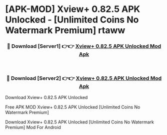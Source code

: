 # [APK-MOD] Xview+ 0.82.5 APK Unlocked - [Unlimited Coins No Watermark Premium] rtaww



<div align="center">
<h3>🔴 Download [Server1] 👉👉 <a href="https://momento.my/?title=Xview+_0.82.5_APK_Unlocked">Xview+ 0.82.5 APK Unlocked Mod Apk</a></h3><br>

<h3>🔴 Download [Server2] 👉👉 <a href="https://momento.my/?title=Xview+_0.82.5_APK_Unlocked">Xview+ 0.82.5 APK Unlocked Mod Apk</a></h3>
</div>



Download Xview+ 0.82.5 APK Unlocked 

Free APK MOD Xview+ 0.82.5 APK Unlocked [Unlimited Coins No Watermark Premium]

Download Xview+ 0.82.5 APK Unlocked [Unlimited Coins No Watermark Premium] Mod For Android
